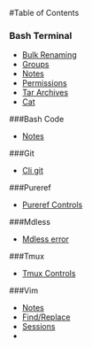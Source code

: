 #Table of Contents

### Bash Terminal
- [Bulk Renaming](./bash_terminal/linux__bulk_rename.md)
- [Groups](./bash_terminal/linux__groups.md)
- [Notes](./bash_terminal/notes_terminal_commands.md)
- [Permissions](./bash_terminal/linux__permission.md)
- [Tar Archives](./bash_terminal/linux__tar_archives.md)
- [Cat](./bash_terminal/cat.md)

###Bash Code
- [Notes](./bash_script/notes_bash_scripting.md)

###Git
- [Cli git](./git/git.md)

###Pureref
- [Pureref Controls](./pureref/pureref_controls.md)

###Mdless
- [Mdless error](./mdless/mdless_error.md)

###Tmux
- [Tmux Controls](./tmux/controls.md)

###Vim
- [Notes](./vim/notes.md)
- [Find/Replace](./vim/vim_find_replace.md)
- [Sessions](Sessions)
- 
